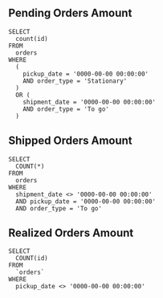 ## Pending Orders Amount

```
SELECT
  count(id)
FROM
  orders
WHERE
  (
    pickup_date = '0000-00-00 00:00:00'
    AND order_type = 'Stationary'
  )
  OR (
    shipment_date = '0000-00-00 00:00:00'
    AND order_type = 'To go'
  )
```

## Shipped Orders Amount

```
SELECT
  COUNT(*)
FROM
  orders
WHERE
  shipment_date <> '0000-00-00 00:00:00'
  AND pickup_date = '0000-00-00 00:00:00'
  AND order_type = 'To go'
```

## Realized Orders Amount

```
SELECT
  COUNT(id)
FROM
  `orders`
WHERE
  pickup_date <> '0000-00-00 00:00:00'
```
